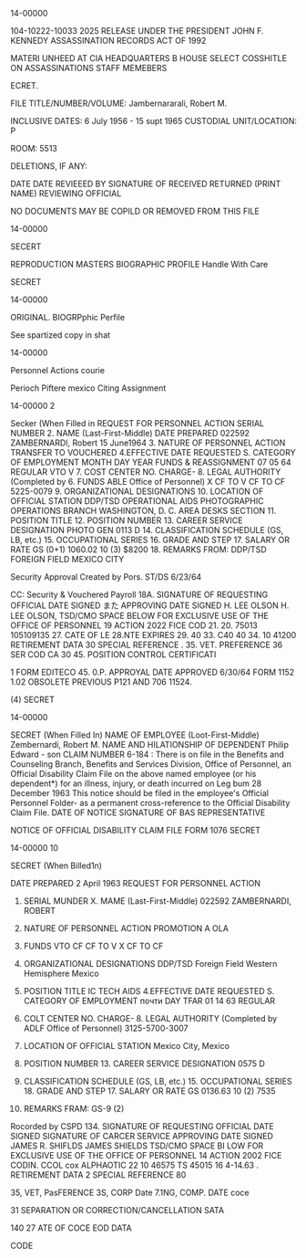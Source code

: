 14-00000

104-10222-10033 2025 RELEASE UNDER THE PRESIDENT JOHN F. KENNEDY ASSASSINATION RECORDS ACT OF 1992

MATERI UNHEED AT CIA HEADQUARTERS B
HOUSE SELECT COSSHITLE ON ASSASSINATIONS STAFF MEMEBERS

ECRET.

FILE TITLE/NUMBER/VOLUME: Jambernararali, Robert M.

INCLUSIVE DATES: 6 July 1956 - 15 supt 1965
CUSTODIAL UNIT/LOCATION: P

ROOM: 5513

DELETIONS, IF ANY:

DATE DATE REVIEEED BY SIGNATURE OF
RECEIVED RETURNED (PRINT NAME) REVIEWING OFFICIAL

NO DOCUMENTS MAY BE COPILD OR REMOVED FROM THIS FILE

14-00000

SECERT

REPRODUCTION MASTERS BIOGRAPHIC PROFILE
Handle With Care

SECRET

14-00000

ORIGINAL. BIOGRPphic Perfile

See spartized copy in shat

14-00000

Personnel Actions courie

Perioch Piftere mexico Citing
Assignment

14-00000
2

Secker
(When Filled in
REQUEST FOR PERSONNEL ACTION
SERIAL NUMBER 2. NAME (Last-First-Middle) DATE PREPARED
022592 ZAMBERNARDI, Robert 15 June1964
3. NATURE OF PERSONNEL ACTION
TRANSFER TO VOUCHERED 4.EFFECTIVE DATE REQUESTED S. CATEGORY OF EMPLOYMENT
MONTH DAY YEAR
FUNDS & REASSIGNMENT 07 05 64 REGULAR
VTO V 7. COST CENTER NO. CHARGE- 8. LEGAL AUTHORITY (Completed by
6. FUNDS ABLE Office of Personnel)
X CF TO V CF TO CF 5225-0079
9. ORGANIZATIONAL DESIGNATIONS 10. LOCATION OF OFFICIAL STATION
DDP/TSD
OPERATIONAL AIDS
PHOTOGRAPHIC OPERATIONS BRANCH WASHINGTON, D. C.
AREA DESKS SECTION
11. POSITION TITLE 12. POSITION NUMBER 13. CAREER SERVICE DESIGNATION
PHOTO GEN 0113 D
14. CLASSIFICATION SCHEDULE (GS, LB, etc.) 15. OCCUPATIONAL SERIES 16. GRADE AND STEP 17. SALARY OR RATE
GS (0+1) 1060.02 10 (3) $8200
18. REMARKS
FROM: DDP/TSD
FOREIGN FIELD
MEXICO CITY

Security Approval Created by Pors. ST/DS 6/23/64

CC: Security & Vouchered Payroll
18A. SIGNATURE OF REQUESTING OFFICIAL DATE SIGNED また APPROVING DATE SIGNED
H. LEE OLSON H. LEE OLSON, TSD/CMO
SPACE BELOW FOR EXCLUSIVE USE OF THE OFFICE OF PERSONNEL
19 ACTION 2022 FICE COD 21. 20. 75013 105109135
27. CATE OF LE
28.NTE EXPIRES 29. 40
33.
C40 40
34.
10 41200
RETIREMENT DATA
30 SPECIAL
REFERENCE
.
35. VET. PREFERENCE 36 SER COD CA 30
45. POSITION CONTROL CERTIFICATI

1
FORM EDITECO
45. 0.P. APPROYAL
DATE APPROVED
6/30/64
FORM
1152
1.02
OBSOLETE PREVIOUS P121
AND 706 11524.

(4)
SECRET

14-00000

SECRET
(When Filled In)
NAME OF EMPLOYEE (Loot-First-Middle)
Zembernardi, Robert M. NAME AND HILATIONSHIP OF DEPENDENT
Philip Edward - son CLAIM NUMBER
6-184
:
There is on file in the Benefits and Counseling Branch, Benefits and
Services Division, Office of Personnel, an Official Disability Claim
File on the above named employee (or his dependent*) for an illness,
injury, or death incurred on Leg bum 28 December 1963
This notice should be filed in the employee's Official Personnel Folder-
as a permanent cross-reference to the Official Disability Claim File.
DATE OF NOTICE SIGNATURE OF BAS REPRESENTATIVE

NOTICE OF OFFICIAL DISABILITY CLAIM FILE
FORM 1076 SECRET

14-00000
10

SECRET
(When Billed1n)

DATE PREPARED
2 April 1963
REQUEST FOR PERSONNEL ACTION
1. SERIAL MUNDER X. MAME (Last-First-Middle)
022592 ZAMBERNARDI, ROBERT
3. NATURE OF PERSONNEL ACTION
PROMOTION
A OLA
6. FUNDS
VTO CF
CF TO V
X CF TO CF

9. ORGANIZATIONAL DESIGNATIONS
DDP/TSD
Foreign Field
Western Hemisphere
Mexico
11. POSITION TITLE
IC TECH AIDS 4.EFFECTIVE DATE REQUESTED S. CATEGORY OF EMPLOYMENT
почти DAY TFAR
01 14 63 REGULAR
7. COLT CENTER NO. CHARGE- 8. LEGAL AUTHORITY (Completed by
ADLF Office of Personnel)
3125-5700-3007
10. LOCATION OF OFFICIAL STATION
Mexico City, Mexico
12. POSITION NUMBER 13. CAREER SERVICE DESIGNATION
0575 D
14. CLASSIFICATION SCHEDULE (GS, LB, etc.) 15. OCCUPATIONAL SERIES 18. GRADE AND STEP 17. SALARY OR RATE
GS 0136.63 10 (2) 7535
15. REMARKS
FRAM: GS-9 (2)

Rocorded by
CSPD
134. SIGNATURE OF REQUESTING OFFICIAL DATE SIGNED SIGNATURE OF CARCER SERVICE APPROVING DATE SIGNED
JAMES R. SHIFLDS JAMES SHIELDS TSD/CMO
SPACE BI LOW FOR EXCLUSIVE USE OF THE OFFICE OF PERSONNEL
14 ACTION 2002 FICE CODIN.
CCOL
cox
ALPHAOTIC
22 10 46575 TS
45015
16 4-14.63
.
RETIREMENT DATA
2 SPECIAL
REFERENCE
80

35, VET, PasFERENCE 3S, CORP Date 7.1NG, COMP. DATE
coce

31 SEPARATION OR CORRECTION/CANCELLATION SATA

140
27 ATE OF
COCE EOD DATA

CODE

